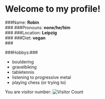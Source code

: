# Welcome to my profile!

###Name: **Robin**<br/>###
###Pronouns: **none/he/him**<br/>###
###Location: **Leipzig**<br/>###
###Diet: **vegan**<br/>###


###Hobbys:###
- bouldering
- gravelbiking
- tabletennis
- listening to progressive metal
- playing chess (or trying to)

You are visitor number:
![Visitor Count](https://profile-counter.glitch.me/{RobinWitt}/count.svg)
